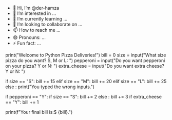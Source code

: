 - 👋 Hi, I’m @der-hamza
- 👀 I’m interested in ...
- 🌱 I’m currently learning ...
- 💞️ I’m looking to collaborate on ...
- 📫 How to reach me ...
- 😄 Pronouns: ...
- ⚡ Fun fact: ...

<!---
der-hamza/der-hamza is a ✨ special ✨ repository because its `README.md` (this file) appears on your GitHub profile.
You can click the Preview link to take a look at your changes.
--->
print("Welcome to Python Pizza Deliveries!")
bill = 0
size = input("What size pizza do you want? S, M or L: ")
pepperoni = input("Do you want pepperoni on your pizza? Y or N: ")
extra_cheese = input("Do you want extra cheese? Y or N: ")

if size == "S":
    bill += 15
elif size == "M":
    bill += 20
elif size == "L":
    bill += 25
else :
    print("You typed the wrong inputs.")
    
if pepperoni == "Y":
    if size == "S":
        bill += 2
    else :
        bill += 3
if extra_cheese == "Y":
    bill += 1   

print(f"Your final bill is:$ {bill}.") 
